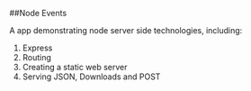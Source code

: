 ##Node Events

A app demonstrating node server side technologies, including:
1. Express
2. Routing
3. Creating a static web server
4. Serving JSON, Downloads and POST

